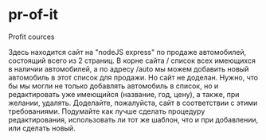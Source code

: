 # pr-of-it
Profit cources

Здесь находится сайт на "nodeJS express" по продаже автомобилей, состоящий всего из 2 страниц. В корне сайта / список всех имеющихся в наличии автомобилей, а по адресу /auto мы можем добавить новый автомобиль в этот список для продажи. Но сайт не доделан. Нужно, что бы мы могли не только добавлять автомобиль в список, но и редактировать уже имеющийся (название, год, цену), а также, при желании, удалять. Доделайте, пожалуйста, сайт в соответствии с этими требованиями. Подумайте как лучше сделать процедуру редактирования, использовать ли тот же шаблон, что и при добавлении, или сделать новый.
